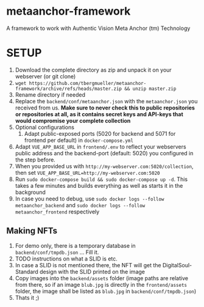 # metaanchor-framework
A framework to work with Authentic Vision Meta Anchor (tm) Technology

# SETUP
1. Download the complete directory as zip and unpack it on your webserver (or git clone)
  1. `wget https://github.com/tbergmueller/metaanchor-framework/archive/refs/heads/master.zip && unzip master.zip`
  1. Rename directory if needed  
1. Replace the `backend/conf/metaanchor.json` with the `metaanchor.json` you received from us. __Make sure to never check this to public repositories or repositories at all, as it contains secret keys and API-keys that would compromise your complete collection__
1. Optional configurations
   1. Adapt public-exposed ports (5020 for backend and 5071 for frontend per default) in `docker-compose.yml` 
1. Adapt `VUE_APP_BASE_URL` in `frontend/.env` to reflect your webservers public address and the backend-port (default: 5020) you configured in the step before.
  1. When you provided us with `http://my-webserver.com:5020/collection`, then set `VUE_APP_BASE_URL=http://my-webserver.com:5020`
1. Run `sudo docker-compose build && sudo docker-compose up -d`. This takes a few minutes and builds everything as well as starts it in the background
  1. In case you need to debug, use `sudo docker logs --follow metaanchor_backend` and `sudo docker logs --follow metaanchor_frontend` respectively


## Making NFTs
1. For demo only, there is a temporary database in `backend/conf/tmpdb.json` ... Fill it.
  1. TODO instructions on what a SLID is etc.
  1. In case a SLID is not mentioned there, the NFT will get the DigitalSoul-Standard design with the SLID printed on the image
1. Copy images into the `backend/assets` folder (image paths are relative from there, so if an image `blub.jpg` is directly in the `frontend/assets` folder, the image shall be listed as `blub.jpg` in `backend/conf/tmpdb.json`)
1. Thats it ;) 